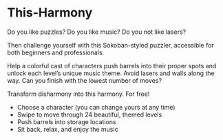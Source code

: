 # This-Harmony

Do you like puzzles? Do you like music? Do you not like lasers?

Then challenge yourself with this Sokoban-styled puzzler, accessible for both beginners and professionals.

Help a colorful cast of characters push barrels into their proper spots and unlock each level’s unique music theme. Avoid lasers and walls along the way. Can you finish with the lowest number of moves?

Transform disharmony into this harmony. For free!

- Choose a character (you can change yours at any time)
- Swipe to move through 24 beautiful, themed levels
- Push barrels into storage locations
- Sit back, relax, and enjoy the music

